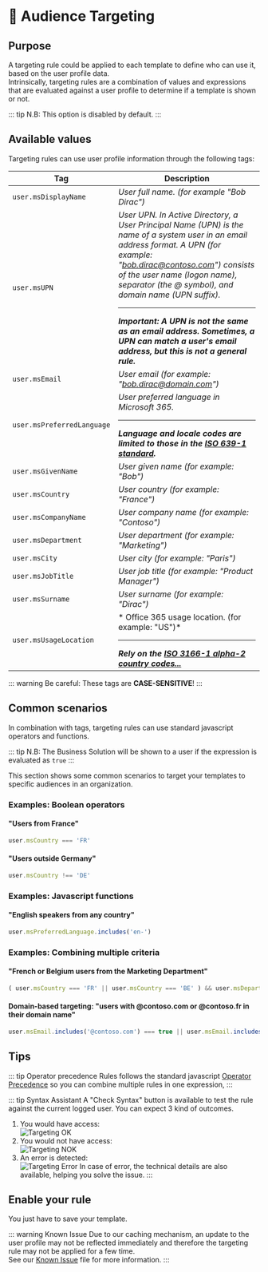 # 🎯 Audience Targeting

## Purpose
A targeting rule could be applied to each template to define who can use it, based on the user profile data.  
Intrinsically, targeting rules are a combination of values and expressions that are evaluated against a user profile to determine if a template is shown or not.

::: tip
N.B: This option is disabled by default.
:::

## Available values

Targeting rules can use user profile information through the following tags:

| Tag | Description |
|-----|-------------|
| ```user.msDisplayName``` | *User full name. (for example "Bob Dirac")*
| ```user.msUPN``` | *User UPN. In Active Directory, a User Principal Name (UPN) is the name of a system user in an email address format. A UPN (for example: "bob.dirac@contoso.com") consists of the user name (logon name), separator (the @ symbol), and domain name (UPN suffix).* <hr>***Important: A UPN is not the same as an email address. Sometimes, a UPN can match a user's email address, but this is not a general rule.*** | 
| ```user.msEmail``` | *User email (for example: "bob.dirac@domain.com")* |
| ```user.msPreferredLanguage``` | *User preferred language in Microsoft 365.* <hr>***Language and locale codes are limited to those in the [ISO 639-1 standard](https://en.wikipedia.org/wiki/ISO_639-1).*** |
| ```user.msGivenName``` | *User given name (for example: "Bob")* |
| ```user.msCountry``` | *User country (for example: "France")* |
| ```user.msCompanyName``` | *User company name (for example: "Contoso")* |
| ```user.msDepartment``` | *User department (for example: "Marketing")* |
| ```user.msCity``` | *User city (for example: "Paris")* |
| ```user.msJobTitle``` | *User job title (for example: "Product Manager")* |
| ```user.msSurname``` | *User surname (for example: "Dirac")* |
| ```user.msUsageLocation``` |* Office 365 usage location. (for example: "US")* <hr>***Rely on the [ISO 3166-1 alpha-2 country codes...](https://en.wikipedia.org/wiki/ISO_3166-1_alpha-2)*** |

::: warning
Be careful: These tags are **CASE-SENSITIVE**!
:::

## Common scenarios

In combination with tags, targeting rules can use standard javascript operators and functions.

::: tip
N.B: The Business Solution will be shown to a user if the expression is evaluated as ```true```
:::

This section shows some common scenarios to target your templates to specific audiences in an organization.

### Examples: Boolean operators

#### "Users from France"
```javascript
user.msCountry === 'FR'
```
#### "Users outside Germany"
```javascript
user.msCountry !== 'DE'
```

### Examples: Javascript functions

#### "English speakers from any country"
```javascript
user.msPreferredLanguage.includes('en-')
```

### Examples: Combining multiple criteria

#### "French or Belgium users from the Marketing Department"
```javascript
( user.msCountry === 'FR' || user.msCountry === 'BE' ) && user.msDepartment === 'Marketing'
```

#### Domain-based targeting: "users with @contoso.com or @contoso.fr in their domain name"
```javascript
user.msEmail.includes('@contoso.com') === true || user.msEmail.includes('@contoso.fr') === true
```

## Tips

::: tip Operator precedence
Rules follows the standard javascript [Operator Precedence](https://developer.mozilla.org/en-US/docs/Web/JavaScript/Reference/Operators/Operator_Precedence) so you can combine multiple rules in one expression, 
:::

::: tip Syntax Assistant
A "Check Syntax" button is available to test the rule against the current logged user. You can expect 3 kind of outcomes.
1. You would have access:  
![Targeting OK](/img/salestimautomation/targeting/targetingOK.png)
2. You would not have access:  
![Targeting NOK](/img/salestimautomation/targeting/targetingNOK.png)
3. An error is detected:  
![Targeting Error](/img/salestimautomation/targeting/targetingError.png)
In case of error, the technical details are also available, helping you solve the issue.
:::

## Enable your rule

You just have to save your template.

::: warning Known Issue
Due to our caching mechanism, an update to the user profile may not be reflected immediately and therefore the targeting rule may not be applied for a few time.  
See our [Known Issue](../salestimplatform/knownissues.md#🚩-audience-targeting-rules-are-not-immediately-applied-to-recently-updated-user-profiles) file for more information.
:::
